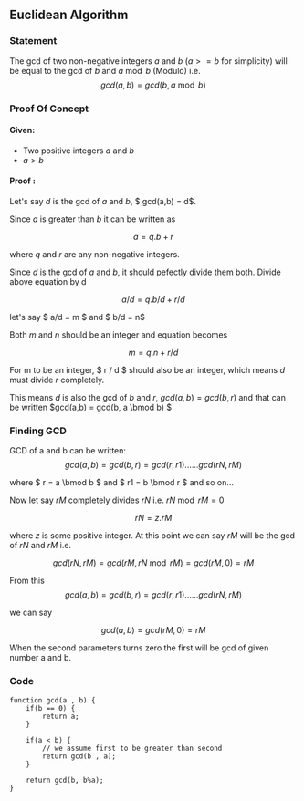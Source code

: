 ## Euclidean Algorithm

### Statement
The gcd of two non-negative integers $a$ and $b$ ($a >= b$ for simplicity) will be equal to the gcd of $b$ and $a \bmod b$ (Modulo) i.e. $$gcd(a,b) = gcd(b,a \bmod b)$$

### Proof Of Concept

#### Given: 
* Two positive integers $a$ and $b$
* $a > b$ 

#### Proof :
Let's say $d$ is the gcd of $a$ and $b$, $ gcd(a,b) = d$.


Since $a$ is greater than $b$ it can be written as 

$$ a = q.b + r $$ 

where $q$ and $r$ are any non-negative integers. 

Since $d$ is the gcd of $a$ and $b$, it should pefectly divide them both. Divide above equation by d

$$ a/d = q.b/d + r/d $$

let's say $ a/d = m $ and $ b/d = n$ 

Both $m$ and $n$ should be an integer and equation becomes

$$ m = q.n + r/d $$

For m to be an integer, $ r / d $ should also be an integer, which means $d$ must divide $r$ completely.

This means $d$ is also the gcd of $b$ and $r$, $gcd(a,b) = gcd(b, r)$ and that can be written $gcd(a,b) = gcd(b, a \bmod b) $


### Finding GCD
GCD of a and b can be written: 
$$ gcd(a, b) = gcd(b , r) = gcd(r, r1)...... gcd(rN, rM)$$

where $ r = a \bmod b $ and $ r1 = b \bmod r $ and so on...

Now let say $rM$ completely divides $rN$ i.e. $rN \bmod rM = 0$

$$ rN = z.rM $$ 

where $z$ is some positive integer. At this point we can say $rM$ will be the gcd of $rN$ and $rM$ i.e. 

$$gcd(rN, rM) = gcd(rM, rN \bmod rM) = gcd(rM, 0) = rM $$

From this $$ gcd(a, b) = gcd(b , r) = gcd(r, r1)...... gcd(rN, rM)$$

we can say

$$gcd(a,b) = gcd(rM, 0) = rM$$

When the second parameters turns zero the first will be gcd of given number a and b. 

### Code

```
function gcd(a , b) {
    if(b == 0) {
        return a;
    }

    if(a < b) {
        // we assume first to be greater than second
        return gcd(b , a);
    }

    return gcd(b, b%a);
}
```